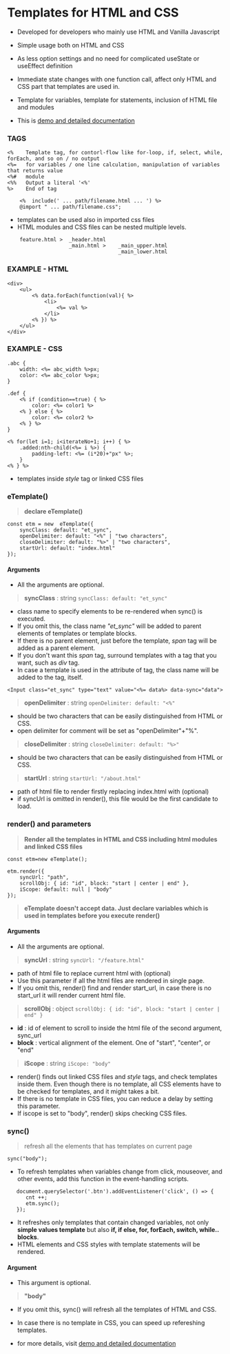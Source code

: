 # Templates for HTML and CSS

* Developed for developers who mainly use HTML and Vanilla Javascript
* Simple usage both on HTML and CSS
* As less option settings and no need for complicated useState or useEffect definition
* Immediate state changes with one function call, affect only HTML and CSS part that templates are used in.
* Template for variables, template for statements, inclusion of HTML file and modules

* This is [demo and detailed documentation](https://ybrians.cafe24.com/etemplate/)

### TAGS
```
<%    Template tag, for contorl-flow like for-loop, if, select, while, forEach, and so on / no output
<%=   for variables / one line calculation, manipulation of variables that returns value
<%#   module
<%%   Output a literal '<%'
%>    End of tag

    <%  include(' ... path/filename.html ... ') %>
    @import " ... path/filename.css";
```
* templates can be used also in imported css files
* HTML modules and CSS files can be nested multiple levels.

```
    feature.html >  _header.html
                    _main.html >    _main_upper.html
                                    _main_lower.html
```
### EXAMPLE - HTML
```
<div>
    <ul>
        <% data.forEach(function(val){ %>
            <li>
                <%= val %>
            </li>
        <% }) %>
    </ul>
</div>
```
### EXAMPLE - CSS
```
.abc {
    width: <%= abc_width %>px;
    color: <%= abc_color %>px;
}

.def {
    <% if (condition==true) { %>
        color: <%= color1 %>
    <% } else { %>
        color: <%= color2 %>
    <% } %>
}

<% for(let i=1; i<iterateNo+1; i++) { %>
    .added:nth-child(<%= i %>) {
        padding-left: <%= (i*20)+"px" %>;
    }
<% } %>
```
- templates inside _style_ tag or linked CSS files

### eTemplate()
> **declare eTemplate()**

```
const etm = new  eTemplate({
    syncClass: default: "et_sync",
    openDelimiter: default: "<%" | "two characters", 
    closeDelimiter: default: "%>" | "two characters",
    startUrl: default: "index.html"
});
```

#### **Arguments**
* All the arguments are optional.

> **syncClass** : string  `syncClass: default: "et_sync"`
        
* class name to specify elements to be re-rendered when sync() is executed.
* If you omit this, the class name _"et_sync"_ will be added to parent elements of templates or template blocks.
* If there is no parent element, just before the template, _span_ tag will be added as a parent element.
* If you don't want this _span_ tag, surround templates with a tag that you want, such as _div_ tag.
* In case a template is used in the attribute of tag, the class name will be added to the tag, itself.
```
<Input class="et_sync" type="text" value="<%= data%> data-sync="data">
```

> **openDelimiter** : string  `openDelimiter: default: "<%"`
        
* should be two characters that can be easily distinguished from HTML or CSS.
* open delimiter for comment will be set as "openDelimiter"+"%".

> **closeDelimiter** : string  `closeDelimiter: default: "%>"`
        
* should be two characters that can be easily distinguished from HTML or CSS.

> **startUrl** : string  `startUrl: "/about.html"`

* path of html file to render firstly replacing index.html with (optional)
* if syncUrl is omitted in render(), this file would be the first candidate to load.

### render() and parameters
> **Render all the templates in HTML and CSS including html modules and linked CSS files**
    
```
const etm=new eTemplate();

etm.render({
    syncUrl: "path", 
    scrollObj: { id: "id", block: "start | center | end" },
    iScope: default: null | "body"
});
```
> **eTemplate doesn't accept data. Just declare variables which is used in templates before you execute render()**

#### **Arguments**
* All the arguments are optional.

> **syncUrl** : string  `syncUrl: "/feature.html"`

* path of html file to replace current html with (optional)
* Use this parameter if all the html files are rendered in single page.
* If you omit this, render() find and render start_url, in case there is no start_url it will render current html file.

> **scrollObj** : object  `scrollObj: { id: "id", block: "start | center | end" }`

* **id** : id of element to scroll to inside the html file of the second argument, sync_url
* **block** : vertical alignment of the element. One of "start", "center", or "end"
                                                                     
> **iScope** : string  `iScope: "body"`

* render() finds out linked CSS files and _style_ tags, and check templates inside them. Even though there is no template, all CSS elements have to be checked for templates, and it might takes a bit.
* If there is no template in CSS files, you can reduce a delay by setting this parameter.
* If iscope is set to "body", render() skips checking CSS files.

### sync()
> refresh all the elements that has templates on current page
      
```
sync("body");
```

* To refresh templates when variables change from click, mouseover, and other events, add this function in the event-handling scripts.

```
   document.querySelector('.btn').addEventListener('click', () => {
      cnt ++;
      etm.sync();
   });
```
      
* It refreshes only templates that contain changed variables, not only **simple values template** but also **if, if else, for, forEach, switch, while.. blocks**.
* HTML elements and CSS styles with template statements will be rendered.

#### **Argument**
* This argument is optional.
    
> **"body"**
      
* If you omit this, sync() will refresh all the templates of HTML and CSS.
* In case there is no template in CSS, you can speed up refereshing templates.

* for more details, visit [demo and detailed documentation](https://ybrians.cafe24.com/etemplate/)